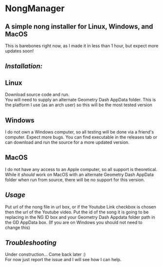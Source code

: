 # NongManager
## A simple nong installer for Linux, Windows, and MacOS
This is barebones right now, as I made it in less than 1 hour, but expect more updates soon!

## _Installation:_

## Linux
Download source code and run.  
You will need to supply an alternate Geometry Dash AppData folder. This is the platform I use (as an arch user) so this will be the most tested version
## Windows
I do not own a Windows computer, so all testing will be done via a friend's computer. Expect more bugs. You can find executable in the releases tab or can download and run the source for a more updated version.
## MacOS
I do not have any access to an Apple computer, so all support is theoretical. While it _should_ work on MacOS with an alternate Geometry Dash AppData folder when run from source, there will be no support for this version.

## _Usage_
Put url of the nong file in url box, or if the Youtube Link checkbox is chosen then the url of the Youtube video. Put the id of the song it is going to be replacing in the NG ID box and your Geometry Dash Appdata folder path in the GD AppData box. (If you are on Windows you should not need to change this)

## _Troubleshooting_
Under construction... Come back later :)  
For now just report the issue and I will see how I can help.